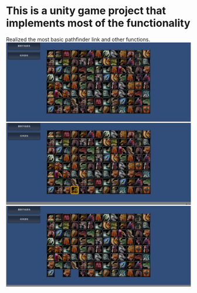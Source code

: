 # This is a unity game project that implements most of the functionality
Realized the most basic pathfinder link and other functions.
![加载失败](https://github.com/YuLeiJack/Unity3DGame/blob/master/Assets/WX20180403-112011.png)
![加载失败](https://github.com/YuLeiJack/Unity3DGame/blob/master/Assets/WX20180403-112031.png)
![加载失败](https://github.com/YuLeiJack/Unity3DGame/blob/master/Assets/WX20180403-112350.png)
